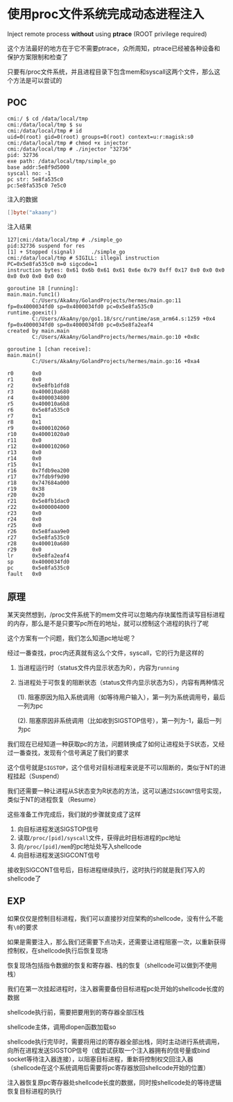 # 使用proc文件系统完成动态进程注入

Inject remote process **without** using **ptrace** (ROOT privilege required)

这个方法最好的地方在于它不需要ptrace，众所周知，ptrace已经被各种设备和保护方案限制和检查了

只要有/proc文件系统，并且进程目录下包含mem和syscall这两个文件，那么这个方法是可以尝试的

## POC

```shell
cmi:/ $ cd /data/local/tmp
cmi:/data/local/tmp $ su
cmi:/data/local/tmp # id
uid=0(root) gid=0(root) groups=0(root) context=u:r:magisk:s0
cmi:/data/local/tmp # chmod +x injector
cmi:/data/local/tmp # ./injector "32736"
pid: 32736
exe path: /data/local/tmp/simple_go
base addr:5e8f9d5000
syscall no: -1
pc str: 5e8fa535c0
pc:5e8fa535c0 7e5c0
```

注入的数据

```go
[]byte("akaany")
```

注入结果

```shell
127|cmi:/data/local/tmp # ./simple_go
pid:32736 suspend for res
[1] + Stopped (signal)     ./simple_go 
cmi:/data/local/tmp # SIGILL: illegal instruction
PC=0x5e8fa535c0 m=0 sigcode=1
instruction bytes: 0x61 0x6b 0x61 0x61 0x6e 0x79 0xff 0x17 0x0 0x0 0x0 0x0 0x0 0x0 0x0 0x0

goroutine 18 [running]:
main.main.func1()
        C:/Users/AkaAny/GolandProjects/hermes/main.go:11 fp=0x4000034fd0 sp=0x4000034fd0 pc=0x5e8fa535c0
runtime.goexit()
        C:/Users/AkaAny/go/go1.18/src/runtime/asm_arm64.s:1259 +0x4 fp=0x4000034fd0 sp=0x4000034fd0 pc=0x5e8fa2eaf4
created by main.main
        C:/Users/AkaAny/GolandProjects/hermes/main.go:10 +0x8c

goroutine 1 [chan receive]:
main.main()
        C:/Users/AkaAny/GolandProjects/hermes/main.go:16 +0xa4

r0      0x0
r1      0x0
r2      0x5e8fb1dfd8
r3      0x400010a680
r4      0x4000034800
r5      0x400010a6b8
r6      0x5e8fa535c0
r7      0x1
r8      0x1
r9      0x4000102060
r10     0x40001020a0
r11     0x0
r12     0x4000102060
r13     0x0
r14     0x0
r15     0x1
r16     0x7fdb9ea200
r17     0x7fdb9f9d90
r18     0x747684a000
r19     0x38
r20     0x20
r21     0x5e8fb1dac0
r22     0x4000004000
r23     0x0
r24     0x0
r25     0x0
r26     0x5e8faaa9e0
r27     0x5e8fa535c0
r28     0x400010a680
r29     0x0
lr      0x5e8fa2eaf4
sp      0x4000034fd0
pc      0x5e8fa535c0
fault   0x0

```

## 原理

某天突然想到，/proc文件系统下的mem文件可以忽略内存块属性而读写目标进程的内存，那么是不是只要写pc所在的地址，就可以控制这个进程的执行了呢

这个方案有一个问题，我们怎么知道pc地址呢？

经过一番查找，proc内还真就有这么个文件，syscall，它的行为是这样的

1. 当进程运行时（status文件内显示状态为R），内容为`running`

2. 当进程处于可恢复的阻断状态（status文件内显示状态为S），内容有两种情况

   (1). 阻塞原因为陷入系统调用（如等待用户输入），第一列为系统调用号，最后一列为pc
   
   (2). 阻塞原因非系统调用（比如收到SIGSTOP信号），第一列为-1，最后一列为pc

我们现在已经知道一种获取pc的方法，问题转换成了如何让进程处于S状态，又经过一番查找，发现有个信号满足了我们的要求

这个信号就是`SIGSTOP`，这个信号对目标进程来说是不可以阻断的，类似于NT的进程挂起（Suspend）

我们还需要一种让进程从S状态变为R状态的方法，这可以通过`SIGCONT`信号实现，类似于NT的进程恢复（Resume）

这些准备工作完成后，我们就的步骤就变成了这样

1. 向目标进程发送SIGSTOP信号
2. 读取`/proc/[pid]/syscall`文件，获得此时目标进程的pc地址
3. 向`/proc/[pid]/mem`的pc地址处写入shellcode
4. 向目标进程发送SIGCONT信号

接收到SIGCONT信号后，目标进程继续执行，这时执行的就是我们写入的shellcode了

## EXP

如果仅仅是控制目标进程，我们可以直接抄对应架构的shellcode，没有什么不能有`\0`的要求

如果是需要注入，那么我们还需要下点功夫，还需要让进程阻塞一次，以重新获得控制权，在shellcode执行后恢复现场

恢复现场包括指令数据的恢复和寄存器、栈的恢复（shellcode可以做到不使用栈）

我们在第一次挂起进程时，注入器需要备份目标进程pc处开始的shellcode长度的数据

shellcode执行前，需要把要用到的寄存器全部压栈

shellcode主体，调用dlopen函数加载so

shellcode执行完毕时，需要将用过的寄存器全部出栈，同时主动进行系统调用，向所在进程发送SIGSTOP信号（或尝试获取一个注入器拥有的信号量或bind socket等待注入器连接），以阻塞目标进程，重新将控制权交回注入器（shellcode在这个系统调用后需要将pc寄存器放回shellcode开始的位置）

注入器恢复原pc寄存器处shellcode长度的数据，同时按shellcode处的等待逻辑恢复目标进程的执行

